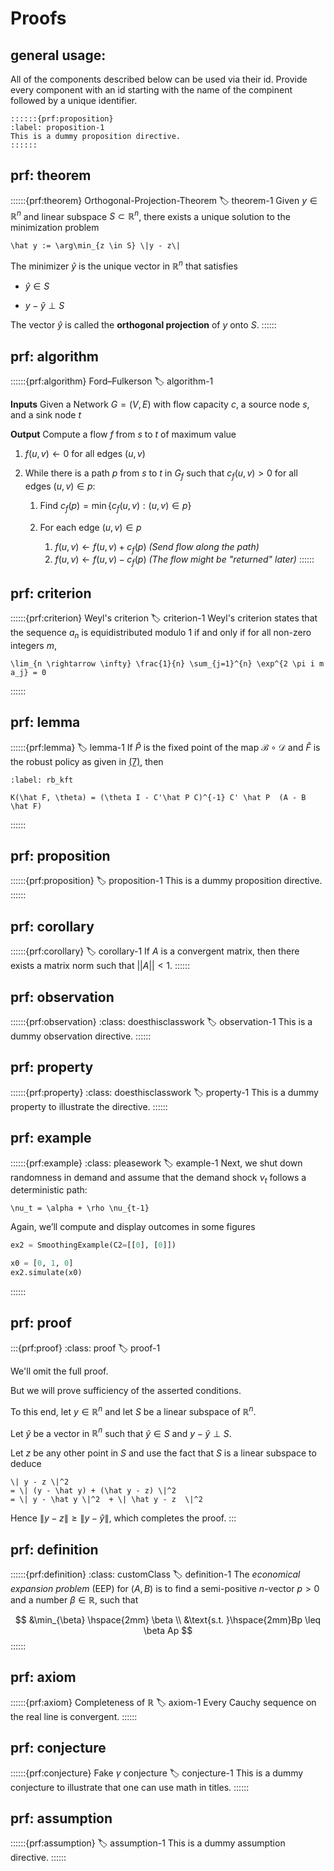 # Proofs

## general usage: 

All of the components described below can be used via their id. Provide every component with an id starting with the name of the compinent followed by a unique identifier.

```text
::::::{prf:proposition}
:label: proposition-1
This is a dummy proposition directive.
::::::
```


## prf: theorem

::::::{prf:theorem} Orthogonal-Projection-Theorem
:label: theorem-1
Given $y \in \mathbb R^n$ and linear subspace $S \subset \mathbb R^n$,
there exists a unique solution to the minimization problem

```{math}
\hat y := \arg\min_{z \in S} \|y - z\|
```

The minimizer $\hat y$ is the unique vector in $\mathbb R^n$ that satisfies

* $\hat y \in S$

* $y - \hat y \perp S$


The vector $\hat y$ is called the **orthogonal projection** of $y$ onto $S$.
::::::

## prf: algorithm

::::::{prf:algorithm} Ford–Fulkerson
:label: algorithm-1

**Inputs** Given a Network $G=(V,E)$ with flow capacity $c$, a source node $s$, and a sink node $t$

**Output** Compute a flow $f$ from $s$ to $t$ of maximum value

1. $f(u, v) \leftarrow 0$ for all edges $(u,v)$
2. While there is a path $p$ from $s$ to $t$ in $G_{f}$ such that $c_{f}(u,v)>0$ for all edges $(u,v) \in p$:

	1. Find $c_{f}(p)= \min \{c_{f}(u,v):(u,v)\in p\}$
	2. For each edge $(u,v) \in p$

		1. $f(u,v) \leftarrow f(u,v) + c_{f}(p)$ *(Send flow along the path)*
		2. $f(u,v) \leftarrow f(u,v) - c_{f}(p)$ *(The flow might be "returned" later)*
::::::

## prf: criterion

::::::{prf:criterion} Weyl's criterion
:label: criterion-1
Weyl's criterion states that the sequence $a_n$ is equidistributed modulo $1$ if
and only if for all non-zero integers $m$,

```{math}
\lim_{n \rightarrow \infty} \frac{1}{n} \sum_{j=1}^{n} \exp^{2 \pi i m a_j} = 0
```
::::::

## prf: lemma

::::::{prf:lemma}
:label: lemma-1
If $\hat P$ is the fixed point of the map $\mathcal B \circ \mathcal D$ and $\hat F$ is the robust policy as given in [(7)](https://python-advanced.quantecon.org/robustness.html#equation-rb-oc-ih), then

```{math}
:label: rb_kft

K(\hat F, \theta) = (\theta I - C'\hat P C)^{-1} C' \hat P  (A - B \hat F)
```
::::::

## prf: proposition

::::::{prf:proposition}
:label: proposition-1
This is a dummy proposition directive.
::::::

## prf: corollary

::::::{prf:corollary}
:label: corollary-1
If $A$ is a convergent matrix, then there exists a matrix norm such
that $\vert \vert A \vert \vert < 1$.
::::::

## prf: observation 

::::::{prf:observation}
:class: doesthisclasswork
:label: observation-1
This is a dummy observation directive.
::::::


## prf: property 

::::::{prf:property}
:class: doesthisclasswork
:label: property-1
This is a dummy property to illustrate the directive.
::::::


## prf: example 

::::::{prf:example}
:class: pleasework
:label: example-1
Next, we shut down randomness in demand and assume that the demand shock
$\nu_t$ follows a deterministic path:


```{math}
\nu_t = \alpha + \rho \nu_{t-1}
```

Again, we’ll compute and display outcomes in some figures

```python
ex2 = SmoothingExample(C2=[[0], [0]])

x0 = [0, 1, 0]
ex2.simulate(x0)
```
::::::

## prf: proof

:::{prf:proof}
:class: proof
:label: proof-1

We'll omit the full proof.

But we will prove sufficiency of the asserted conditions.

To this end, let $y \in \mathbb R^n$ and let $S$ be a linear subspace of $\mathbb R^n$.

Let $\hat y$ be a vector in $\mathbb R^n$ such that $\hat y \in S$ and $y - \hat y \perp S$.

Let $z$ be any other point in $S$ and use the fact that $S$ is a linear subspace to deduce

```{math}
\| y - z \|^2
= \| (y - \hat y) + (\hat y - z) \|^2
= \| y - \hat y \|^2  + \| \hat y - z  \|^2
```

Hence $\| y - z \| \geq \| y - \hat y \|$, which completes the proof.
:::

##  prf: definition

::::::{prf:definition}
:class: customClass
:label: definition-1
The *economical expansion problem* (EEP) for
$(A,B)$ is to find a semi-positive $n$-vector $p>0$
and a number $\beta\in\mathbb{R}$, such that

$$
&\min_{\beta} \hspace{2mm} \beta \\
&\text{s.t. }\hspace{2mm}Bp \leq \beta Ap
$$
::::::

## prf: axiom

::::::{prf:axiom} Completeness of $\mathbb{R}$
:label: axiom-1
Every Cauchy sequence on the real line is convergent.
::::::

## prf: conjecture

::::::{prf:conjecture} Fake $\gamma$ conjecture
:label: conjecture-1
This is a dummy conjecture to illustrate that one can use math in titles.
::::::

## prf: assumption

::::::{prf:assumption}
:label: assumption-1
This is a dummy assumption directive.
::::::
